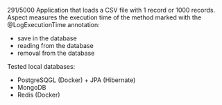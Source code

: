 291/5000
Application that loads a CSV file with 1 record or 1000 records.
Aspect measures the execution time of the method marked with the @LogExecutionTime annotation:
- save in the database
- reading from the database
- removal from the database

Tested local databases:
- PostgreSQGL (Docker) + JPA (Hibernate)
- MongoDB
- Redis (Docker)
